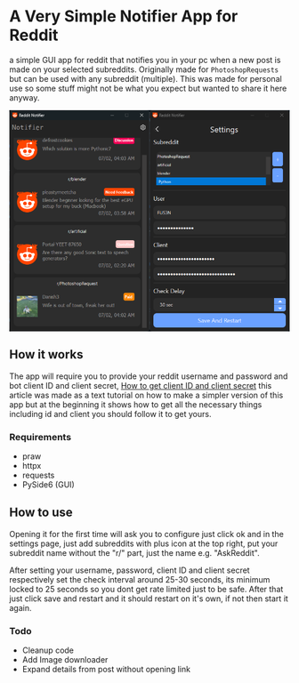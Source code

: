 # A Very Simple Notifier App for Reddit
a simple GUI app for reddit that notifies you in your pc when a new post is made on your selected subreddits. Originally made for `PhotoshopRequests` but can be used with any subreddit (multiple).
This was made for personal use so some stuff might not be what you expect but wanted to share it here anyway.

<div align="center" style="display: flex; justify-content: center; align-items: center;">
    <img src="screenshots/rn-home.png" width="50%" alt="Home screenshot"/>
    <img src="screenshots/rn-settings.png" width="50%" alt="settings screenshot"/>
</div>

## How it works
The app will require you to provide your reddit username and password and bot client ID and client secret, [How to get client ID and client secret](https://medium.com/@flincode/create-a-reddit-post-notifier-in-python-fb43a805474a) this article was made as a text tutorial on how to make a simpler version of this app but at the beginning it shows how to get all the necessary things including id and client you should follow it to get yours.


### Requirements
- praw
- httpx
- requests
- PySide6 (GUI)


## How to use

Opening it for the first time will ask you to configure just click ok and in the settings page, just add subreddits with plus icon at the top right, put your subreddit name without the "r/" part, just the name e.g. "AskReddit". <br>

After setting your username, password, client ID and client secret respectively set the check interval around 25-30 seconds, its minimum locked to 25 seconds so you dont get rate limited just to be safe. After that just click save and restart and it should restart on it's own, if not then start it again.



### Todo
- Cleanup code
- Add Image downloader
- Expand details from post without opening link



